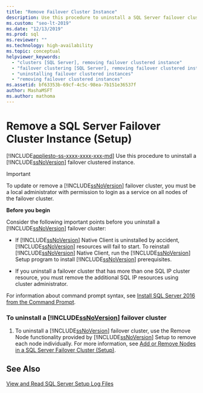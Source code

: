```yaml
---
title: "Remove Failover Cluster Instance"
description: Use this procedure to uninstall a SQL Server failover cluster instance. This article includes important considerations before you proceed.
ms.custom: "seo-lt-2019"
ms.date: "12/13/2019"
ms.prod: sql
ms.reviewer: ""
ms.technology: high-availability
ms.topic: conceptual
helpviewer_keywords: 
  - "clusters [SQL Server], removing failover clustered instance"
  - "failover clustering [SQL Server], removing failover clustered instance"
  - "uninstalling failover clustered instances"
  - "removing failover clustered instances"
ms.assetid: bf63353b-69cf-4c5c-98ea-7b151e36537f
author: MashaMSFT
ms.author: mathoma
---
```

# Remove a SQL Server Failover Cluster Instance (Setup)
[!INCLUDE[appliesto-ss-xxxx-xxxx-xxx-md](../../../includes/applies-to-version/sqlserver.md)]
  Use this procedure to uninstall a [!INCLUDE[ssNoVersion](../../../includes/ssnoversion-md.md)] failover clustered instance.  
  
> [!IMPORTANT]  
>  To update or remove a [!INCLUDE[ssNoVersion](../../../includes/ssnoversion-md.md)] failover cluster, you must be a local administrator with permission to login as a service on all nodes of the failover cluster.  
  
 **Before you begin**  
  
 Consider the following important points before you uninstall a [!INCLUDE[ssNoVersion](../../../includes/ssnoversion-md.md)] failover cluster:  
  
-   If [!INCLUDE[ssNoVersion](../../../includes/ssnoversion-md.md)] Native Client is uninstalled by accident, [!INCLUDE[ssNoVersion](../../../includes/ssnoversion-md.md)] resources will fail to start. To reinstall [!INCLUDE[ssNoVersion](../../../includes/ssnoversion-md.md)] Native Client, run the [!INCLUDE[ssNoVersion](../../../includes/ssnoversion-md.md)] Setup program to install [!INCLUDE[ssNoVersion](../../../includes/ssnoversion-md.md)] prerequisites.  
  
-   If you uninstall a failover cluster that has more than one SQL IP cluster resource, you must remove the additional SQL IP resources using cluster administrator.  
  
 For information about command prompt syntax, see [Install SQL Server 2016 from the Command Prompt](../../../database-engine/install-windows/install-sql-server-2016-from-the-command-prompt.md).  
  
### To uninstall a [!INCLUDE[ssNoVersion](../../../includes/ssnoversion-md.md)] failover cluster  
  
1.  To uninstall a [!INCLUDE[ssNoVersion](../../../includes/ssnoversion-md.md)] failover cluster, use the Remove Node functionality provided by [!INCLUDE[ssNoVersion](../../../includes/ssnoversion-md.md)] Setup to remove each node individually. For more information, see [Add or Remove Nodes in a SQL Server Failover Cluster &#40;Setup&#41;](../../../sql-server/failover-clusters/install/add-or-remove-nodes-in-a-sql-server-failover-cluster-setup.md).  
  
## See Also  
 [View and Read SQL Server Setup Log Files](../../../database-engine/install-windows/view-and-read-sql-server-setup-log-files.md)  
  
  
